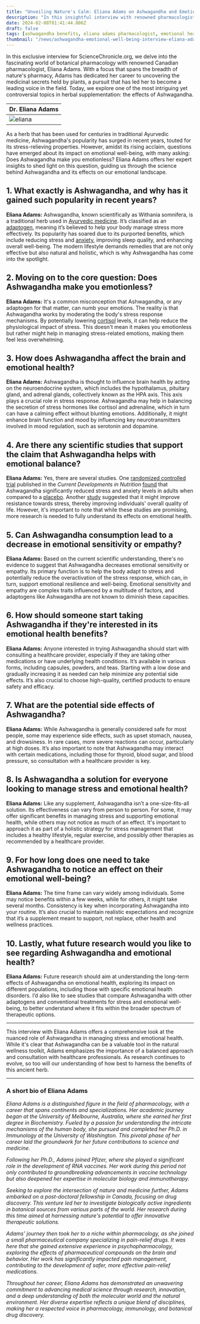 ```yaml
---
title: "Unveiling Nature's Calm: Eliana Adams on Ashwagandha and Emotional Well-Being"
description: "In this insightful interview with renowned pharmacologist Eliana Adams, we delve into the effects of Ashwagandha on emotional well-being. Adams unravels the science behind this traditional herb, addressing common misconceptions and highlighting its potential in natural stress management. Through expert analysis, she offers a balanced view on how Ashwagandha can support emotional health, backed by scientific studies and practical advice for those considering its use."
date: 2024-02-08T01:41:44.806Z
draft: false
tags: [ashwagandha benefits, eliana adams pharmacologist, emotional health, stress management, natural supplements, adaptogens, botanical pharmacology, ashwagandha side effects, managing stress naturally, ashwagandha research]
thumbnail: "/news/ashwagandha-emotional-well-being-interview-eliana-adams/thumb.png"
---
```


In this exclusive interview for ScienceChronicle.org, we delve into the fascinating world of botanical pharmacology with renowned Canadian pharmacologist, Eliana Adams. With a focus that spans the breadth of nature's pharmacy, Adams has dedicated her career to uncovering the medicinal secrets held by plants, a pursuit that has led her to become a leading voice in the field. Today, we explore one of the most intriguing yet controversial topics in herbal supplementation: the effects of Ashwagandha. 

|Dr. Eliana Adams|
|---|
|![eliana](/news/ashwagandha-emotional-well-being-interview-eliana-adams/eliana.png)

As a herb that has been used for centuries in traditional Ayurvedic medicine, Ashwagandha's popularity has surged in recent years, touted for its stress-relieving properties. However, amidst its rising acclaim, questions have emerged about its impact on emotional well-being, with many asking: Does Ashwagandha make you emotionless? Eliana Adams offers her expert insights to shed light on this question, guiding us through the science behind Ashwagandha and its effects on our emotional landscape.

## 1. What exactly is Ashwagandha, and why has it gained such popularity in recent years?

**Eliana Adams:** Ashwagandha, known scientifically as Withania somnifera, is a traditional herb used in [Ayurvedic medicine](https://en.wikipedia.org/wiki/Ayurveda). It’s classified as an [adaptogen](https://en.wikipedia.org/wiki/Adaptogen), meaning it’s believed to help your body manage stress more effectively. Its popularity has soared due to its purported benefits, which include reducing stress and [anxiety](https://en.wikipedia.org/wiki/Anxiety), improving sleep quality, and enhancing overall well-being. The modern lifestyle demands remedies that are not only effective but also natural and holistic, which is why Ashwagandha has come into the spotlight.

## 2. Moving on to the core question: Does Ashwagandha make you emotionless?

**Eliana Adams:** It's a common misconception that Ashwagandha, or any adaptogen for that matter, can numb your emotions. The reality is that Ashwagandha works by moderating the body's stress response mechanisms. By potentially lowering [cortisol](https://en.wikipedia.org/wiki/Cortisol) levels, it can help reduce the physiological impact of stress. This doesn't mean it makes you emotionless but rather might help in managing stress-related emotions, making them feel less overwhelming.

## 3. How does Ashwagandha affect the brain and emotional health?

**Eliana Adams:** Ashwagandha is thought to influence brain health by acting on the neuroendocrine system, which includes the hypothalamus, pituitary gland, and adrenal glands, collectively known as the HPA axis. This axis plays a crucial role in stress response. Ashwagandha may help in balancing the secretion of stress hormones like cortisol and adrenaline, which in turn can have a calming effect without blunting emotions. Additionally, it might enhance brain function and mood by influencing key neurotransmitters involved in mood regulation, such as serotonin and dopamine.

## 4. Are there any scientific studies that support the claim that Ashwagandha helps with emotional balance?

**Eliana Adams:** Yes, there are several studies. One [randomized controlled trial](https://en.wikipedia.org/wiki/Randomized_controlled_trial) published in the *Current Developments in Nutrition* [found](https://www.sciencedirect.com/science/article/abs/pii/S1389945720301246) that Ashwagandha significantly reduced stress and anxiety levels in adults when compared to a [placebo](https://en.wikipedia.org/wiki/Placebo). Another [study](https://www.sciencedirect.com/science/article/pii/S2475299123207192) suggested that it might improve resistance towards stress, thereby improving individuals' overall quality of life. However, it's important to note that while these studies are promising, more research is needed to fully understand its effects on emotional health.

## 5. Can Ashwagandha consumption lead to a decrease in emotional sensitivity or empathy?

**Eliana Adams:** Based on the current scientific understanding, there's no evidence to suggest that Ashwagandha decreases emotional sensitivity or empathy. Its primary function is to help the body adapt to stress and potentially reduce the overactivation of the stress response, which can, in turn, support emotional resilience and well-being. Emotional sensitivity and empathy are complex traits influenced by a multitude of factors, and adaptogens like Ashwagandha are not known to diminish these capacities.

## 6. How should someone start taking Ashwagandha if they're interested in its emotional health benefits?

**Eliana Adams:** Anyone interested in trying Ashwagandha should start with consulting a healthcare provider, especially if they are taking other medications or have underlying health conditions. It’s available in various forms, including capsules, powders, and teas. Starting with a low dose and gradually increasing it as needed can help minimize any potential side effects. It’s also crucial to choose high-quality, certified products to ensure safety and efficacy.

## 7. What are the potential side effects of Ashwagandha?

**Eliana Adams:** While Ashwagandha is generally considered safe for most people, some may experience side effects, such as upset stomach, nausea, and drowsiness. In rare cases, more severe reactions can occur, particularly at high doses. It’s also important to note that Ashwagandha may interact with certain medications, including those for thyroid, blood sugar, and blood pressure, so consultation with a healthcare provider is key.

## 8. Is Ashwagandha a solution for everyone looking to manage stress and emotional health?

**Eliana Adams:** Like any supplement, Ashwagandha isn’t a one-size-fits-all solution. Its effectiveness can vary from person to person. For some, it may offer significant benefits in managing stress and supporting emotional health, while others may not notice as much of an effect. It's important to approach it as part of a holistic strategy for stress management that includes a healthy lifestyle, regular exercise, and possibly other therapies as recommended by a healthcare provider.

## 9. For how long does one need to take Ashwagandha to notice an effect on their emotional well-being?

**Eliana Adams:** The time frame can vary widely among individuals. Some may notice benefits within a few weeks, while for others, it might take several months. Consistency is key when incorporating Ashwagandha into your routine. It’s also crucial to maintain realistic expectations and recognize that it’s a supplement meant to support, not replace, other health and wellness practices.

## 10. Lastly, what future research would you like to see regarding Ashwagandha and emotional health?

**Eliana Adams:** Future research should aim at understanding the long-term effects of Ashwagandha on emotional health, exploring its impact on different populations, including those with specific emotional health disorders. I’d also like to see studies that compare Ashwagandha with other adaptogens and conventional treatments for stress and emotional well-being, to better understand where it fits within the broader spectrum of therapeutic options.

---

This interview with Eliana Adams offers a comprehensive look at the nuanced role of Ashwagandha in managing stress and emotional health. While it's clear that Ashwagandha can be a valuable tool in the natural wellness toolkit, Adams emphasizes the importance of a balanced approach and consultation with healthcare professionals. As research continues to evolve, so too will our understanding of how best to harness the benefits of this ancient herb.

--- 

### A short bio of Eliana Adams

*Eliana Adams is a distinguished figure in the field of pharmacology, with a career that spans continents and specializations. Her academic journey began at the University of Melbourne, Australia, where she earned her first degree in Biochemistry. Fueled by a passion for understanding the intricate mechanisms of the human body, she pursued and completed her Ph.D. in Immunology at the University of Washington. This pivotal phase of her career laid the groundwork for her future contributions to science and medicine.*

*Following her Ph.D., Adams joined Pfizer, where she played a significant role in the development of RNA vaccines. Her work during this period not only contributed to groundbreaking advancements in vaccine technology but also deepened her expertise in molecular biology and immunotherapy.*

*Seeking to explore the intersection of nature and medicine further, Adams embarked on a post-doctoral fellowship in Canada, focusing on drug discovery. This venture led her to investigate biologically active ingredients in botanical sources from various parts of the world. Her research during this time aimed at harnessing nature's potential to offer innovative therapeutic solutions.*

*Adams' journey then took her to a niche within pharmacology, as she joined a small pharmaceutical company specializing in pain-relief drugs. It was here that she gained extensive experience in psychopharmacology, exploring the effects of pharmaceutical compounds on the brain and behavior. Her work has significantly impacted pain management, contributing to the development of safer, more effective pain-relief medications.*

*Throughout her career, Eliana Adams has demonstrated an unwavering commitment to advancing medical science through research, innovation, and a deep understanding of both the molecular world and the natural environment. Her diverse expertise reflects a unique blend of disciplines, making her a respected voice in pharmacology, immunology, and botanical drug discovery.*